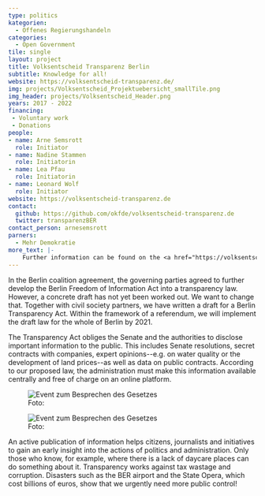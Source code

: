 ```yaml
---
type: politics
kategorien:
  - Offenes Regierungshandeln
categories:
  - Open Government
tile: single
layout: project
title: Volksentscheid Transparenz Berlin
subtitle: Knowledge for all!
website: https://volksentscheid-transparenz.de/
img: projects/Volksentscheid_Projektuebersicht_smallTile.png
img_header: projects/Volksentscheid_Header.png
years: 2017 - 2022
financing:
 - Voluntary work
 - Donations
people:
- name: Arne Semsrott
  role: Initiator
- name: Nadine Stammen
  role: Initiatorin
- name: Lea Pfau
  role: Initiatorin
- name: Leonard Wolf
  role: Initiator
website: https://volksentscheid-transparenz.de
contact:
  github: https://github.com/okfde/volksentscheid-transparenz.de
  twitter: transparenzBER
contact_person: arnesemsrott
parners:
  - Mehr Demokratie
more_text: |-
    Further information can be found on the <a href="https://volksentscheid-transparenz.de/">website</a> of the Volksentscheid.
---
```

In the Berlin coalition agreement, the governing parties agreed to further develop the Berlin Freedom of Information Act into a transparency law. However, a concrete draft has not yet been worked out. We want to change that. Together with civil society partners, we have written a draft for a Berlin Transparency Act. Within the framework of a referendum, we will implement the draft law for the whole of Berlin by 2021.

The Transparency Act obliges the Senate and the authorities to disclose important information to the public. This includes Senate resolutions, secret contracts with companies, expert opinions--e.g. on water quality or the development of land prices--as well as data on public contracts. According to our proposed law, the administration must make this information available centrally and free of charge on an online platform.

<div class="two-img offset-lg-2">
  <figure class="license">
    <img alt="Event zum Besprechen des Gesetzes" src="/files/projects/volksentscheid_img_1.jpg">
        <figcaption>Foto:</figcaption>
    </figure>
    <figure class="license">
      <img alt="Event zum Besprechen des Gesetzes" src="/files/projects/volksentscheid_img_2.jpg">
        <figcaption>Foto: </figcaption>
    </figure>
</div>

An active publication of information helps citizens, journalists and initiatives to gain an early insight into the actions of politics and administration. Only those who know, for example, where there is a lack of daycare places can do something about it. Transparency works against tax wastage and corruption. Disasters such as the BER airport and the State Opera, which cost billions of euros, show that we urgently need more public control!
